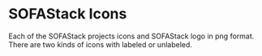 # SOFAStack Icons

Each of the SOFAStack projects icons and SOFAStack logo in png format. There are two kinds of icons with labeled or unlabeled.